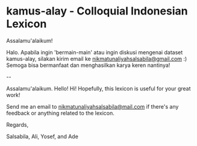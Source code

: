 # kamus-alay - Colloquial Indonesian Lexicon

Assalamu'alaikum!

Halo. Apabila ingin 'bermain-main' atau ingin diskusi mengenai dataset kamus-alay, silakan kirim email ke nikmatunaliyahsalsabila@gmail.com :) 
Semoga bisa bermanfaat dan menghasilkan karya keren nantinya!

--


Assalamu'alaikum. Hello! Hi! 
Hopefully, this lexicon is useful for your great work!

Send me an email to nikmatunaliyahsalsabila@mail.com if there's any feedback or anything related to the lexicon.





Regards,

Salsabila, Ali, Yosef, and Ade
